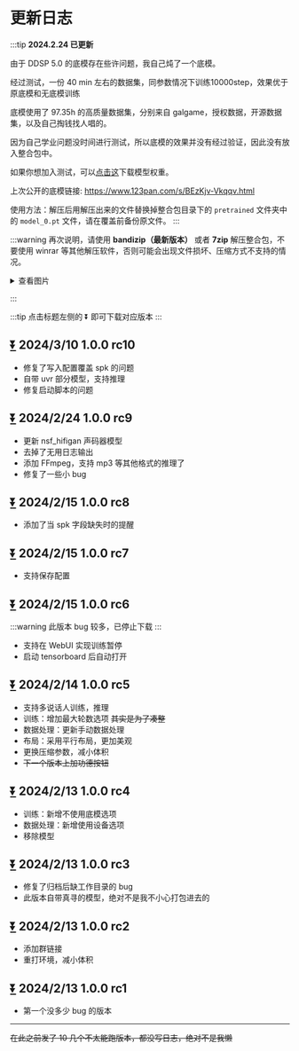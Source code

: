 # 更新日志

:::tip
**2024.2.24 已更新**

由于 DDSP 5.0 的底模存在些许问题，我自己炖了一个底模。

经过测试，一份 40 min 左右的数据集，同参数情况下训练10000step，效果优于原底模和无底模训练

底模使用了 97.35h 的高质量数据集，分别来自 galgame，授权数据，开源数据集，以及自己掏钱找人唱的。   

因为自己学业问题没时间进行测试，所以底模的效果并没有经过验证，因此没有放入整合包中。

如果你想加入测试，可以[点击这](https://www.123pan.com/s/BEzKjv-1fqqv.html)下载模型权重。

上次公开的底模链接: https://www.123pan.com/s/BEzKjv-Vkqqv.html

使用方法：解压后用解压出来的文件替换掉整合包目录下的 `pretrained` 文件夹中的 `model_0.pt` 文件，请在覆盖前备份原文件。
:::

:::warning
再次说明，请使用 **bandizip（最新版本）** 或者 **7zip** 解压整合包，不要使用 winrar 等其他解压软件，否则可能会出现文件损坏、压缩方式不支持的情况。
<details>
    <summary>查看图片</summary>
    <img src="/imgs/{DB89BEF3-A9CF-4d4b-9CDD-D215FBE10D5B}.png"/>
</details>

:::

:::tip
点击标题左侧的 ⏬ 即可下载对应版本
:::

## [⏬](https://www.123pan.com/s/BEzKjv-NXqqv.html) 2024/3/10 1.0.0 rc10
 - 修复了写入配置覆盖 spk 的问题
 - 自带 uvr 部分模型，支持推理
 - 修复启动脚本的问题

## [⏬](https://www.123pan.com/s/BEzKjv-9fqqv.html) 2024/2/24 1.0.0 rc9
 - 更新 nsf_hifigan 声码器模型
 - 去掉了无用日志输出
 - 添加 FFmpeg，支持 mp3 等其他格式的推理了
 - 修复了一些小 bug

## [⏬](https://www.123pan.com/s/BEzKjv-ykqqv.html) 2024/2/15 1.0.0 rc8
 - 添加了当 spk 字段缺失时的提醒

## [⏬](https://www.123pan.com/s/BEzKjv-PEqqv.html) 2024/2/15 1.0.0 rc7
 - 支持保存配置

## [⏬](https://www.123pan.com/s/BEzKjv-EEqqv.html) 2024/2/15 1.0.0 rc6
:::warning
此版本 bug 较多，已停止下载
:::
 - 支持在 WebUI 实现训练暂停
 - 启动 tensorboard 后自动打开

## [⏬](https://www.123pan.com/s/BEzKjv-WQqqv.html) 2024/2/14 1.0.0 rc5
 - 支持多说话人训练，推理
 - 训练：增加最大轮数选项 ~~其实是为了凑整~~
 - 数据处理：更新手动数据处理
 - 布局：采用平行布局，更加美观
 - 更换压缩参数，减小体积
 - ~~下一个版本上加功德按钮~~

## [⏬](https://www.123pan.com/s/BEzKjv-V9qqv.html) 2024/2/13 1.0.0 rc4
 - 训练：新增不使用底模选项
 - 数据处理：新增使用设备选项
 - 移除模型

## [⏬](https://www.123pan.com/s/BEzKjv-l9qqv.html) 2024/2/13 1.0.0 rc3
 - 修复了归档后缺工作目录的 bug
 - 此版本自带真寻的模型，绝对不是我不小心打包进去的

## [⏬](https://www.123pan.com/s/BEzKjv-89qqv.html) 2024/2/13 1.0.0 rc2
 - 添加群链接
 - 重打环境，减小体积

## [⏬](https://www.123pan.com/s/BEzKjv-W9qqv.html) 2024/2/13 1.0.0 rc1 
 - 第一个没多少 bug 的版本

---

~~在此之前发了 10 几个不太能跑版本，都没写日志，绝对不是我懒~~